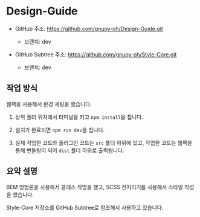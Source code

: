 # Design-Guide

- GitHub 주소: https://github.com/gnuoy-oh/Design-Guide.git

  - 브랜치: dev

- GitHub Subtree 주소: https://github.com/gnuoy-oh/Style-Core.git

  - 브랜치: dev

## 작업 방식

웹팩을 사용해서 환경 세팅을 했습니다.

1. 상위 폴더 위치에서 터미널을 키고 `npm install`을 칩니다.

2. 설치가 완료되면 `npm run dev`을 칩니다.

3. 실제 작업한 코드와 플러그인 코드는 `src` 폴더 하위에 있고, 작업한 코드는 웹팩을 통해 번들링이 되어 `dist` 폴더 하위로 출력됩니다.

## 요약 설명

BEM 방법론을 사용해서 클래스 작명을 했고, SCSS 전처리기를 사용해서 스타일 작성을 했습니다.

Style-Core 저장소를 GitHub Subtree로 참조해서 사용하고 있습니다.
